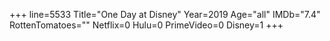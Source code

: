 +++
line=5533
Title="One Day at Disney"
Year=2019
Age="all"
IMDb="7.4"
RottenTomatoes=""
Netflix=0
Hulu=0
PrimeVideo=0
Disney=1
+++

